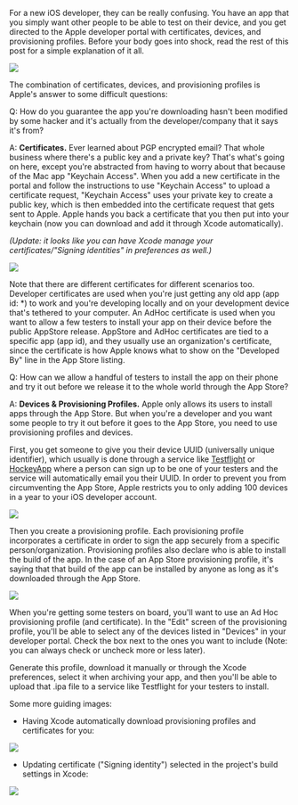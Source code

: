 For a new iOS developer, they can be really confusing. You have an app that you simply want other people to be able to test on their device, and you get directed to the Apple developer portal with certificates, devices, and provisioning profiles. Before your body goes into shock, read the rest of this post for a simple explanation of it all.

![](https://draftin.com:443/images/2623?token=JlOjG8C7kRhUxTp9Bba_TPBP4jRCn0dL-2ugH03kEATD52BLmxZYEnY4Vynx55mzHS9ub3I5QR29W1MVWjkBA0k) 

The combination of certificates, devices, and provisioning profiles is Apple's answer to some difficult questions:

Q: How do you guarantee the app you're downloading hasn't been modified by some hacker and it's actually from the developer/company that it says it's from?

A: **Certificates.** Ever learned about PGP encrypted email? That whole business where there's a public key and a private key? That's what's going on here, except you're abstracted from having to worry about that because of the Mac app "Keychain Access". When you add a new certificate in the portal and follow the instructions to use "Keychain Access" to upload a certificate request, "Keychain Access" uses your private key to create a public key, which is then embedded into the certificate request that gets sent to Apple. Apple hands you back a certificate that you then put into your keychain (now you can download and add it through Xcode automatically).

_(Update: it looks like you can have Xcode manage your certificates/"Signing identities" in preferences as well.)_

![](https://draftin.com:443/images/2624?token=w3b1zrNeBBqC2WRMbEvt7BKrWA0U5A_FhTLXE9Uvex6mYA5pxwSfYG5M1GGWhYd0TkzxxiD8UUIyN7GA34d8NHQ) 

Note that there are different certificates for different scenarios too. Developer certificates are used when you're just getting any old app (app id: *) to work and you're developing locally and on your development device that's tethered to your computer. An AdHoc certificate is used when you want to allow a few testers to install your app on their device before the public AppStore release. AppStore and AdHoc certificates are tied to a specific app (app id), and they usually use an organization's certificate, since the certificate is how Apple knows what to show on the "Developed By" line in the App Store listing.

Q: How can we allow a handful of testers to install the app on their phone and try it out before we release it to the whole world through the App Store?

A: **Devices & Provisioning Profiles.** Apple only allows its users to install apps through the App Store. But when you're a developer and you want some people to try it out before it goes to the App Store, you need to use provisioning profiles and devices.

First, you get someone to give you their device UUID (universally unique identifier), which usually is done through a service like [Testflight](http://www.testflight.com) or [HockeyApp](http://hockeyapp.net/) where a person can sign up to be one of your testers and the service will automatically email you their UUID. In order to prevent you from circumventing the App Store, Apple restricts you to only adding 100 devices in a year to your iOS developer account.

![](https://draftin.com:443/images/2625?token=vjMPdsPjLmPKBD1DOANNeAD_QkMIQO7y8jE7HvP0sZCej5dwCQjQYVwVdReo7bJE6iZX53ZFBOeVrd5jtElccdU) 

Then you create a provisioning profile. Each provisioning profile incorporates a certificate in order to sign the app securely from a specific person/organization. Provisioning profiles also declare who is able to install the build of the app. In the case of an App Store provisioning profile, it's saying that that build of the app can be installed by anyone as long as it's downloaded through the App Store.

![](https://draftin.com:443/images/2626?token=9C_AJjhMWZQw2pe-0cdxMSUfRssZ-8gogKWU21qGyDaXl7G41hC7-eD8eCQ6rjq6oUtrZqdN_Yo-LvXyI13txqg) 

When you're getting some testers on board, you'll want to use an Ad Hoc provisioning profile (and certificate). In the "Edit" screen of the provisioning profile, you'll be able to select any of the devices listed in "Devices" in your developer portal. Check the box next to the ones you want to include (Note: you can always check or uncheck more or less later).

Generate this profile, download it manually or through the Xcode preferences, select it when archiving your app, and then you'll be able to upload that .ipa file to a service like Testflight for your testers to install.

Some more guiding images:

* Having Xcode automatically download provisioning profiles and certificates for you:

![](https://draftin.com:443/images/2627?token=0uiybrTmNZrs-1G5S3pUkV_02FcnA2PPVTNOPkIa7ugiQP8QMHhfk6swlm_kFIBOIUyv8GpmP3bATsCZylUkf20) 

* Updating certificate ("Signing identity") selected in the project's build settings in Xcode:

![](https://draftin.com:443/images/2628?token=_yRFxLYAdihsFQWVEXwJVQi1JRH16YWIS-BHD0_NmLxyPzqnFg2HwgZknb_DDSBh93Bk1mHAOaOm3ZS5ug4r5bM) 